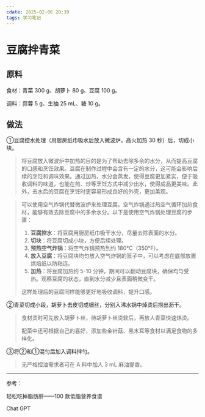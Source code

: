 ```yaml
---
cdate: 2025-02-06 20:39
tags: 学习笔记 
---
```


# 豆腐拌青菜

## 原料

食材：青菜 300 g、胡萝卜 80 g、豆腐 100 g。

调料：蒜蓉 5 g、生抽 25 mL、糖 10 g。

## 做法

①豆腐控水处理（用厨房纸巾吸水后放入微波炉，高火加热 30 秒）后，切成小块。

> 将豆腐放入微波炉中加热的目的是为了帮助去除多余的水分，从而提高豆腐的口感和烹饪效果。豆腐在制作过程中会含有一定的水分，这可能会影响后续的烹饪和调味效果。通过加热，水分会蒸发，使得豆腐更加紧实，便于吸收调料的味道，也能在煎、炒等烹饪方式中减少出水，使得成品更美味。此外，去水后的豆腐在烹饪时更容易形成良好的外壳，更加美观。

> 可以使用空气炸锅代替微波炉来处理豆腐。空气炸锅通过热空气循环加热食材，能够有效去除豆腐中的多余水分。以下是使用空气炸锅处理豆腐的步骤：
> 
> 1. **豆腐控水**：将豆腐用厨房纸巾吸干水分，尽量去除表面的水分。
> 2. **切块**：将豆腐切成小块，方便后续处理。
> 3. **预热空气炸锅**：将空气炸锅预热到约 180°C（350°F）。
> 4. **放入豆腐**：将豆腐块均匀放入空气炸锅的篮子中，可以考虑在底部放置烘焙纸以防粘连。
> 5. **加热**：将豆腐加热约 5-10 分钟，期间可以翻动豆腐块，确保均匀受热。观察豆腐的状态，直到水分减少且表面稍微变干。
> 
> 这样处理后的豆腐同样能够更好地吸收调料，提升口感。

②青菜切成小段，胡萝卜去皮切成细丝，分别入沸水锅中焯烫后捞出沥干。

> 食材烫时可先放入胡萝卜丝，待胡萝卜丝烫软后，再放人青菜快速炜烫。
> 
> 配菜中还可根据自己的喜好，添加些金针菇、黑木耳等食材以满足食物的多样化。

③将②和①混匀后加入调料拌匀。

> 无严格控油需求者可在 A 料中加人 3 mL 麻油提香。

---

参考：

轻松吃掉脂肪肝——100 款低脂营养食谱

Chat GPT